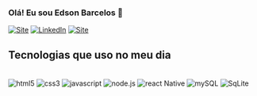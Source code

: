 ### Olá! Eu sou Edson Barcelos 👋

[![Site](https://img.shields.io/website?label=edsondev.com.br&style=for-the-badge&url=https://edsondev.vercel.app/)](https://edsondev.vercel.app/)
[![LinkedIn](https://img.shields.io/badge/LinkedIn-0077B5?style=for-the-badge&logo=linkedin&logoColor=white)](https://www.linkedin.com/in/edson-c%C3%A1ssio-barcelos-dos-santos-ferreira-974b76167)
[![Site](https://img.shields.io/badge/Instagram-E4405F?style=for-the-badge&logo=instagram&logoColor=white)](https://www.instagram.com/edson_barcellos/)


## Tecnologias que uso no meu dia

<div style="display: inline-block"><br/>
    <img style="margin-bottom" align="center" alt="html5" src="https://img.shields.io/badge/HTML5-E34F26?style=for-the-badge&logo=html5&logoColor=white" />
    <img align="center" alt="css3" src="https://img.shields.io/badge/CSS3-1572B6?style=for-the-badge&logo=css3&logoColor=white" />
    <img align="center" alt="javascript" src="https://img.shields.io/badge/JavaScript-F7DF1E?style=for-the-badge&logo=javascript&logoColor=black" />
    <img align="center" alt="node.js" src="https://img.shields.io/badge/Node.js-43853D?style=for-the-badge&logo=node.js&logoColor=white" />
    <img align="center" alt="react Native" src="https://img.shields.io/badge/React_Native-20232A?style=for-the-badge&logo=react&logoColor=61DAFB" />
    <img align="center" alt="mySQL" src="https://img.shields.io/badge/MySQL-00000F?style=for-the-badge&logo=mysql&logoColor=white" />
    <img align="center" alt="SqLite" src="https://img.shields.io/badge/SQLite-07405E?style=for-the-badge&logo=sqlite&logoColor=white" />
</div>
